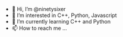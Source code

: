 - 👋 Hi, I’m @ninetysixer
- 👀 I’m interested in C++, Python, Javascript
- 🌱 I’m currently learning C++ and Python
- 📫 How to reach me ...

<!---
ninetysixer/ninetysixer is a ✨ special ✨ repository because its `README.md` (this file) appears on your GitHub profile.
You can click the Preview link to take a look at your changes.
--->
